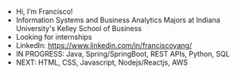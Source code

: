 -  Hi, I’m Francisco!
-  Information Systems and Business Analytics Majors at Indiana University's Kelley School of Business
-  Looking for internships 
-  LinkedIn: https://www.linkedin.com/in/franciscoyang/
-  IN PROGRESS: Java, Spring/SpringBoot, REST APIs, Python, SQL
-  NEXT: HTML, CSS, Javascript, Nodejs/Reactjs, AWS
